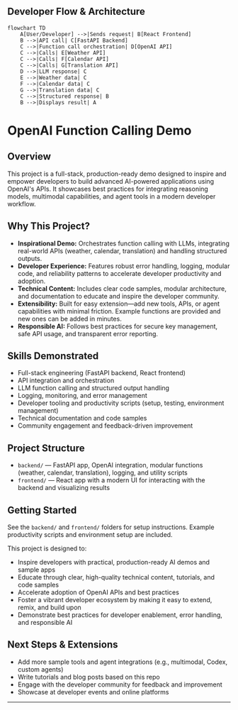 ## Developer Flow & Architecture

```mermaid
flowchart TD
	A[User/Developer] -->|Sends request| B[React Frontend]
	B -->|API call| C[FastAPI Backend]
	C -->|Function call orchestration| D[OpenAI API]
	C -->|Calls| E[Weather API]
	C -->|Calls| F[Calendar API]
	C -->|Calls| G[Translation API]
	D -->|LLM response| C
	E -->|Weather data| C
	F -->|Calendar data| C
	G -->|Translation data| C
	C -->|Structured response| B
	B -->|Displays result| A
```




# OpenAI Function Calling Demo

## Overview
This project is a full-stack, production-ready demo designed to inspire and empower developers to build advanced AI-powered applications using OpenAI's APIs. It showcases best practices for integrating reasoning models, multimodal capabilities, and agent tools in a modern developer workflow.

## Why This Project?
- **Inspirational Demo:** Orchestrates function calling with LLMs, integrating real-world APIs (weather, calendar, translation) and handling structured outputs.
- **Developer Experience:** Features robust error handling, logging, modular code, and reliability patterns to accelerate developer productivity and adoption.
- **Technical Content:** Includes clear code samples, modular architecture, and documentation to educate and inspire the developer community.
- **Extensibility:** Built for easy extension—add new tools, APIs, or agent capabilities with minimal friction. Example functions are provided and new ones can be added in minutes.
- **Responsible AI:** Follows best practices for secure key management, safe API usage, and transparent error reporting.

## Skills Demonstrated
- Full-stack engineering (FastAPI backend, React frontend)
- API integration and orchestration
- LLM function calling and structured output handling
- Logging, monitoring, and error management
- Developer tooling and productivity scripts (setup, testing, environment management)
- Technical documentation and code samples
- Community engagement and feedback-driven improvement

## Project Structure
- `backend/` — FastAPI app, OpenAI integration, modular functions (weather, calendar, translation), logging, and utility scripts
- `frontend/` — React app with a modern UI for interacting with the backend and visualizing results

## Getting Started
See the `backend/` and `frontend/` folders for setup instructions. Example productivity scripts and environment setup are included.

This project is designed to:
- Inspire developers with practical, production-ready AI demos and sample apps
- Educate through clear, high-quality technical content, tutorials, and code samples
- Accelerate adoption of OpenAI APIs and best practices
- Foster a vibrant developer ecosystem by making it easy to extend, remix, and build upon
- Demonstrate best practices for developer enablement, error handling, and responsible AI

## Next Steps & Extensions
- Add more sample tools and agent integrations (e.g., multimodal, Codex, custom agents)
- Write tutorials and blog posts based on this repo
- Engage with the developer community for feedback and improvement
- Showcase at developer events and online platforms

---
